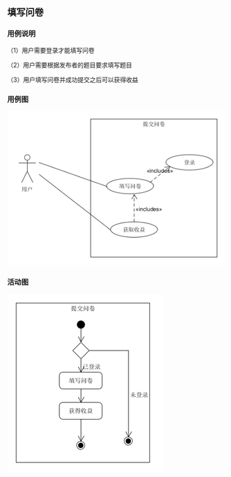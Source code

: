 ## 填写问卷

### 用例说明

（1）用户需要登录才能填写问卷

（2）用户需要根据发布者的题目要求填写题目

（3）用户填写问卷并成功提交之后可以获得收益

### 用例图

![提交问卷用例图](./../pic/commit.png)

### 活动图

![提交问卷活动图](./../pic/commitAC.png)

